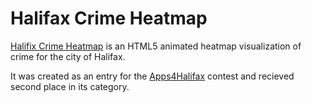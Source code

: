 Halifax Crime Heatmap
=====================

[Halifix Crime Heatmap](http://www.crimeheatmap.ca/) is an HTML5 animated heatmap visualization of crime for the city of Halifax.

It was created as an entry for the [Apps4Halifax](http://www.apps4halifax.ca/) contest and recieved second place in its category.

